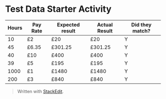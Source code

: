 Test Data Starter Activity
===================

|Hours|Pay Rate|Expected result|Actual Result|Did they match?|
|-|-|-|-|-|
|10|£2|£20|£20|Y|
|45|£6.35|£301.25|£301.25|Y|
|40|£10|£400|£400|Y|
|39|£5|£195|£195|Y|
|1000|£1|£1480|£1480|Y
|200|£3|£840|£840|Y|
> Written with [StackEdit](https://stackedit.io/).
